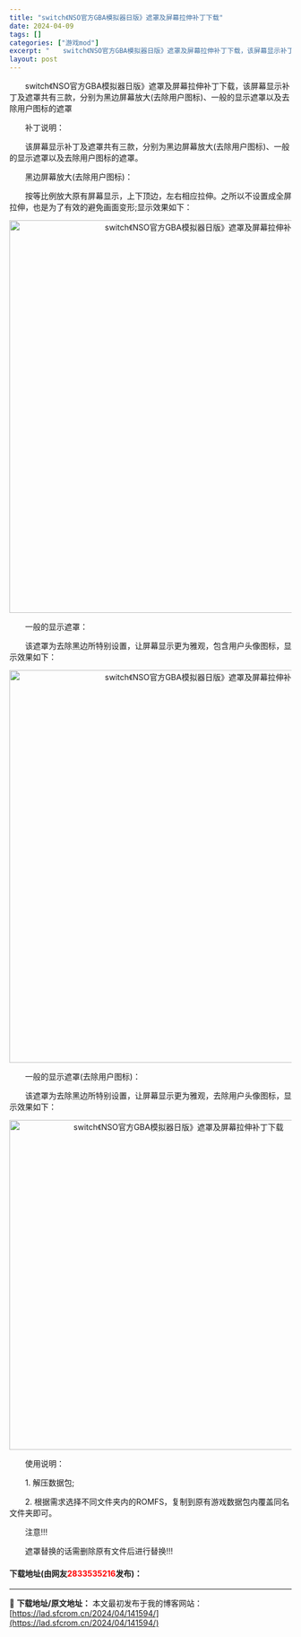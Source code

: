 ```yaml
---
title: "switch《NSO官方GBA模拟器日版》遮罩及屏幕拉伸补丁下载"
date: 2024-04-09
tags: []
categories: ["游戏mod"]
excerpt: "　　switch《NSO官方GBA模拟器日版》遮罩及屏幕拉伸补丁下载，该屏幕显示补丁及遮罩共有三款，分别为黑边屏幕放大(去除用户图标)、一般的显示遮罩以及去除用户图标的遮罩 　　补丁说明： 　　该屏幕显示补丁及遮罩共有三款，分别为黑边屏幕放大(去除用户图标)、一般的显示遮罩以及去除用户图标的遮罩。 &hellip;"
layout: post
---
```


 <p>　　switch《NSO官方GBA模拟器日版》遮罩及屏幕拉伸补丁下载，该屏幕显示补丁及遮罩共有三款，分别为黑边屏幕放大(去除用户图标)、一般的显示遮罩以及去除用户图标的遮罩</p> <p>　　补丁说明：</p> <p>　　该屏幕显示补丁及遮罩共有三款，分别为黑边屏幕放大(去除用户图标)、一般的显示遮罩以及去除用户图标的遮罩。</p> <p>　　黑边屏幕放大(去除用户图标)：</p> <p>　　按等比例放大原有屏幕显示，上下顶边，左右相应拉伸。之所以不设置成全屏拉伸，也是为了有效的避免画面变形;显示效果如下：</p> <p align="center"><img align="" border="0" src="https://lad.sfcrom.cn/wp-content/uploads/2024/04/20240409_661503f84c936.webp" width="700" alt="switch《NSO官方GBA模拟器日版》遮罩及屏幕拉伸补丁下载" /></p> <p>　　一般的显示遮罩：</p> <p>　　该遮罩为去除黑边所特别设置，让屏幕显示更为雅观，包含用户头像图标，显示效果如下：</p> <p align="center"><img align="" border="0" src="https://lad.sfcrom.cn/wp-content/uploads/2024/04/20240409_661503f8a9a3e.webp" width="700" alt="switch《NSO官方GBA模拟器日版》遮罩及屏幕拉伸补丁下载" /></p> <p>　　一般的显示遮罩(去除用户图标)：</p> <p>　　该遮罩为去除黑边所特别设置，让屏幕显示更为雅观，去除用户头像图标，显示效果如下：</p> <p align="center"><img align="" border="0" src="https://lad.sfcrom.cn/wp-content/uploads/2024/04/20240409_661503f903bc9.webp" width="588" alt="switch《NSO官方GBA模拟器日版》遮罩及屏幕拉伸补丁下载" /></p> <p>　　使用说明：</p> <p>　　1. 解压数据包;</p> <p>　　2. 根据需求选择不同文件夹内的ROMFS，复制到原有游戏数据包内覆盖同名文件夹即可。</p> <p>　　注意!!!</p> <p>　　遮罩替换的话需删除原有文件后进行替换!!!</p> <p><h4>下载地址(由网友<font color="red">2833535216</font>发布)：</h4></p> 

---
📖 **下载地址/原文地址：** 本文最初发布于我的博客网站：[https://lad.sfcrom.cn/2024/04/141594/](https://lad.sfcrom.cn/2024/04/141594/)
